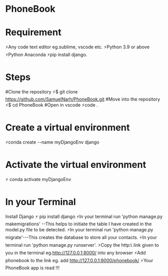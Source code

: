 # PhoneBook

# Requirement
⚡️Any code text editor eg.sublime, vscode etc.
⚡️Python 3.9 or above
⚡️Python Anaconda
⚡️pip install django.

# Steps
#Clone the repository
⚡️$ git clone https://github.com/SamuelNarh/PhoneBook.git
#Move into the repository
⚡️$ cd PhoneBook
#Open in vscode
⚡️code .

# Create a virtual environment
⚡️conda create --name myDjangoEnv django
# Activate the virtual environment
⚡️ conda activate myDjangoEnv

# In your Terminal
Install Django
⚡️ pip install django
⚡️In your terminal run 'python manage.py makemigrations' --This helps to initiate the table I have created in the model.py file to be detected. 
⚡️In your terminal run 'python manage.py migrate'---This creates the database to store all your contacts.
⚡️In your terminal run 'python manage.py runserver'.
⚡️Copy the http:\\ link given to you in the terminal eg.http://127.0.0.1:8000/  into any browser
⚡️Add phonebook to the link eg. add http://127.0.0.1:8000/phonebook/
⚡️Your PhoneBook app is read !!!
